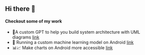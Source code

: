 ## Hi there 👋

#### Checkout some of my work
- 🤖A custom GPT to help you build system architecture with UML diagrams [link](https://chatgpt.com/g/g-D61xRXJME-technical-diagrams-pro) 
- 📲 Running a custom machine learning model on Android [link](https://www.youtube.com/watch?t=562&v=BpthRGc3bM0&feature=youtu.be)
- 📊📈 Make charts on Android more accessible [link](https://github.com/amolgupta/chart-a11y)


